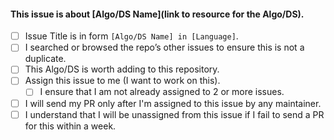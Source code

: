 #### This issue is about [Algo/DS Name](link to resource for the Algo/DS).

- [ ] Issue Title is in form `[Algo/DS Name] in [Language]`.
- [ ] I searched or browsed the repo’s other issues to ensure this is not a duplicate.
- [ ] This Algo/DS is worth adding to this repository.
- [ ] Assign this issue to me (I want to work on this).
	- [ ] I ensure that I am not already assigned to 2 or more issues.
- [ ] I will send my PR only after I'm assigned to this issue by any maintainer.
- [ ] I understand that I will be unassigned from this issue if I fail to send a PR for this within a week.

<!-- It's not necessary for all for points to be checked, we will look upon what is required once you open an issue. -->
